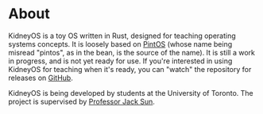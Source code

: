 # About

<!-- [> about-body](about-body.md) -->
<!-- BEGIN mdsh -->
KidneyOS is a toy OS written in Rust, designed for teaching operating systems concepts. It is loosely based on [PintOS](https://pintos-os.org/) (whose name being misread "pintos", as in the bean, is the source of the name). It is still a work in progress, and is not yet ready for use. If you're interested in using KidneyOS for teaching when it's ready, you can "watch" the repository for releases on [GitHub](https://github.com/KidneyOS/KidneyOS).

KidneyOS is being developed by students at the University of Toronto. The project is supervised by [Professor Jack Sun](https://www.cs.toronto.edu/~sunk/).
<!-- END mdsh -->
